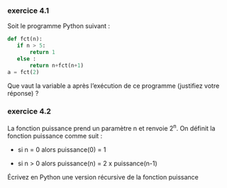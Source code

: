 ### exercice 4.1

Soit le programme Python suivant :

```python
def fct(n):
   if n > 5:
       return 1
   else :
       return n+fct(n+1)
a = fct(2)
```

Que vaut la variable a après l’exécution de ce programme (justifiez votre réponse) ?

### exercice 4.2

La fonction puissance prend un paramètre n et renvoie 2<sup>n</sup>. On définit la fonction puissance comme suit :

- si n = 0 alors puissance(0) = 1

- si n > 0 alors puissance(n) = 2 x puissance(n-1)

Écrivez en Python une version récursive de la fonction puissance

